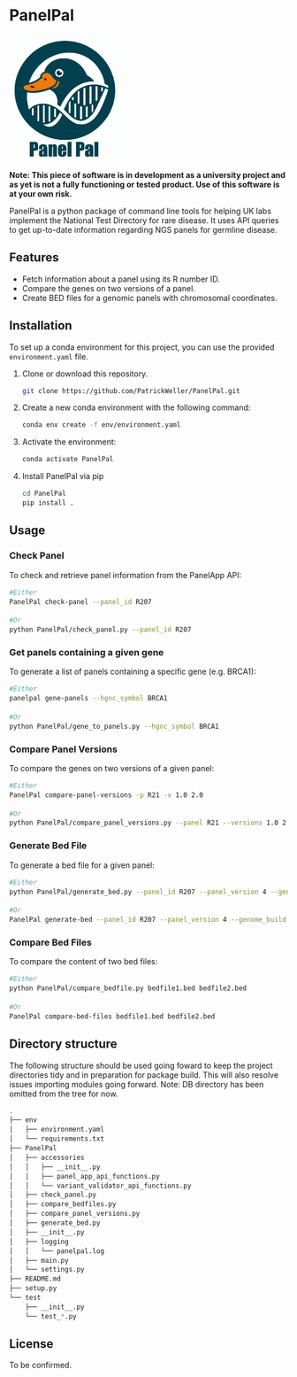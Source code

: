 # PanelPal
<img src="assets/logo.jpg" width="200" height="227" />

**Note: This piece of software is in development as a university project and as yet is not a fully functioning or tested product. Use of this software is at your own risk.**

PanelPal is a python package of command line tools for helping UK labs implement the National Test Directory for rare disease. It uses API queries to get up-to-date information regarding NGS panels for germline disease.


## Features

- Fetch information about a panel using its R number ID.
- Compare the genes on two versions of a panel. 
- Create BED files for a genomic panels with chromosomal coordinates.


## Installation

To set up a conda environment for this project, you can use the provided `environment.yaml` file.

1. Clone or download this repository.

   ```bash
   git clone https://github.com/PatrickWeller/PanelPal.git
    ```

2. Create a new conda environment with the following command:

   ```bash
   conda env create -f env/environment.yaml
    ```

3. Activate the environment:

    ```bash
    conda activate PanelPal
    ```

4. Install PanelPal via pip

    ```bash
    cd PanelPal
    pip install .
    ```

## Usage

### Check Panel
To check and retrieve panel information from the PanelApp API:

```bash
#Either
PanelPal check-panel --panel_id R207

#Or
python PanelPal/check_panel.py --panel_id R207
```

### Get panels containing a given gene
To generate a list of panels containing a specific gene (e.g. BRCA1):

```bash
#Either
panelpal gene-panels --hgnc_symbol BRCA1

#Or
python PanelPal/gene_to_panels.py --hgnc_symbol BRCA1
```

### Compare Panel Versions
To compare the genes on two versions of a given panel:

```bash
#Either
PanelPal compare-panel-versions -p R21 -v 1.0 2.0

#Or
python PanelPal/compare_panel_versions.py --panel R21 --versions 1.0 2.0
```

### Generate Bed File
To generate a bed file for a given panel:

```bash
#Either
python PanelPal/generate_bed.py --panel_id R207 --panel_version 4 --genome_build GRCh38

#Or
PanelPal generate-bed --panel_id R207 --panel_version 4 --genome_build GRCh38
```

### Compare Bed Files
To compare the content of two bed files:

```bash
#Either
python PanelPal/compare_bedfile.py bedfile1.bed bedfile2.bed

#Or
PanelPal compare-bed-files bedfile1.bed bedfile2.bed
```

## Directory structure
The following structure should be used going foward to keep the project directories tidy and in preparation for package build. This will also resolve issues importing modules going forward. Note: DB directory has been omitted from the tree for now.

```bash
.
├── env
│   ├── environment.yaml
│   └── requirements.txt
├── PanelPal
│   ├── accessories
│   │   ├── __init__.py
│   │   ├── panel_app_api_functions.py
│   │   └── variant_validator_api_functions.py
│   ├── check_panel.py
│   ├── compare_bedfiles.py
│   ├── compare_panel_versions.py
│   ├── generate_bed.py
│   ├── __init__.py
│   ├── logging
│   │   └── panelpal.log
│   ├── main.py
│   └── settings.py
├── README.md
├── setup.py
└── test
    ├── __init__.py
    └── test_*.py
```

## License
To be confirmed.
